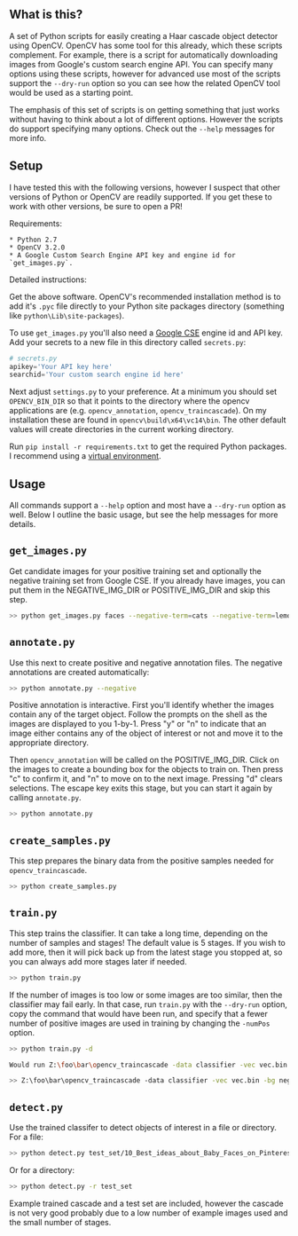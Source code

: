 ## What is this?

A set of Python scripts for easily creating a Haar cascade object detector using OpenCV.
OpenCV has some tool for this already, which these scripts complement.
For example, there is a script for automatically downloading images from Google's custom search engine API.
You can specify many options using these scripts, however for advanced use most of the scripts support the
`--dry-run` option so you can see how the related OpenCV tool would be used as a starting point.

The emphasis of this set of scripts is on getting something that just works without having to think about a lot of
different options. However the scripts do support specifying many options. Check out the `--help` messages
for more info.

## Setup

I have tested this with the following versions, however I suspect that other versions of Python or OpenCV
are readily supported. If you get these to work with other versions, be sure to open a PR!

Requirements:

    * Python 2.7
    * OpenCV 3.2.0
    * A Google Custom Search Engine API key and engine id for `get_images.py`.

Detailed instructions:

Get the above software. OpenCV's recommended installation method is to add it's `.pyc` file directly to your
Python site packages directory (something like `python\Lib\site-packages`).

To use `get_images.py` you'll also need a [Google CSE](https://developers.google.com/custom-search/) engine id and
API key. Add your secrets to a new file in this directory called `secrets.py`:

```python
# secrets.py
apikey='Your API key here'
searchid='Your custom search engine id here'
```

Next adjust `settings.py` to your preference. At a minimum you should set `OPENCV_BIN_DIR` so that it points to
the directory where the opencv applications are (e.g. `opencv_annotation`, `opencv_traincascade`). On my installation
these are found in `opencv\build\x64\vc14\bin`. The other default values will create directories in the current
working directory.

Run `pip install -r requirements.txt` to get the required Python packages.
I recommend using a [virtual environment](https://pypi.python.org/pypi/virtualenv).

## Usage

All commands support a `--help` option and most have a `--dry-run` option as well.
Below I outline the basic usage, but see the help messages for more details.

## `get_images.py`

Get candidate images for your positive training set and optionally the negative training set from Google CSE.
If you already have images, you can put them in the NEGATIVE_IMG_DIR or POSITIVE_IMG_DIR and skip this step.

```bash
>> python get_images.py faces --negative-term=cats --negative-term=lemons
```

## `annotate.py`

Use this next to create positive and negative annotation files. The negative annotations are created automatically:

```bash
>> python annotate.py --negative
```

Positive annotation is interactive.
First you'll identify whether the images contain any of the target object.
Follow the prompts on the shell as the images are displayed to you 1-by-1.
Press "y" or "n" to indicate that an image either contains any of the object of interest or not and move it to the
appropriate directory.

Then `opencv_annotation` will be called on the POSITIVE_IMG_DIR.
Click on the images to create a bounding box for the objects to train on. Then press "c" to confirm it, and "n" to
move on to the next image. Pressing "d" clears selections. The escape key exits this stage, but you can start it
again by calling `annotate.py`.

```bash
>> python annotate.py
```

## `create_samples.py`

This step prepares the binary data from the positive samples needed for `opencv_traincascade`.

```bash
>> python create_samples.py
```

## `train.py`

This step trains the classifier. It can take a long time, depending on the number of samples and stages!
The default value is 5 stages. If you wish to add more, then it will pick back up from the latest stage you stopped
at, so you can always add more stages later if needed.

```bash
>> python train.py
```

If the number of images is too low or some images are too similar, then the classifier may fail early. In that case,
run `train.py` with the `--dry-run` option, copy the command that would have been run, and specify that a fewer
number of positive images are used in training by changing the `-numPos` option.

```bash
>> python train.py -d

Would run Z:\foo\bar\opencv_traincascade -data classifier -vec vec.bin -bg negatives.txt -numPos 68 -numNeg 140 -w 24 -h 24 -numStages 5

>> Z:\foo\bar\opencv_traincascade -data classifier -vec vec.bin -bg negatives.txt -numPos 40 -numNeg 140 -w 24 -h 24 -numStages 5
```

## `detect.py`

Use the trained classifer to detect objects of interest in a file or directory. For a file:

```bash
>> python detect.py test_set/10_Best_ideas_about_Baby_Faces_on_Pinterest_Beautiful_babies_.jpg
```

Or for a directory:

```bash
>> python detect.py -r test_set
```

Example trained cascade and a test set are included, however the cascade is not very good probably due to a low number
of example images used and the small number of stages.
